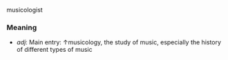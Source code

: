 musicologist
### Meaning
+ _adj_: Main entry: ↑musicology, the study of music, especially the history of different types of music
